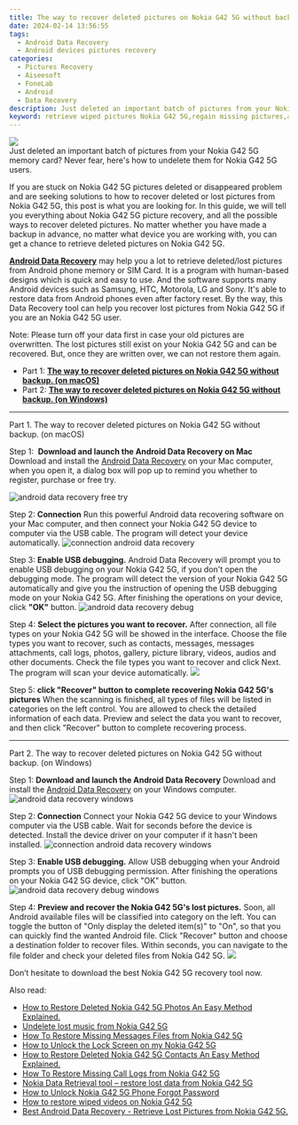 ```yaml
---
title: The way to recover deleted pictures on Nokia G42 5G without backup.
date: 2024-02-14 13:56:55
tags: 
  - Android Data Recovery
  - Android devices pictures recovery
categories: 
  - Pictures Recovery
  - Aiseesoft
  - FoneLab
  - Android
  - Data Recovery
description: Just deleted an important batch of pictures from your Nokia G42 5G memory card? Never fear, here's how to undelete them for Nokia G42 5G users.
keyword: retrieve wiped pictures Nokia G42 5G,regain missing pictures,android pictures retrieval,unerase pictures,save erased pictures from Nokia G42 5G,undelete pictures from Nokia G42 5G,how do i recover pictures on Nokia G42 5G,how to get back deleted pictures Nokia G42 5G phone,how to retrieve pictures from Nokia G42 5G,how to restore your files from Nokia G42 5G,how to recover pictures on Nokia G42 5G,how to recover deleted pictures in Nokia G42 5G
---
```


<img src="https://img0mobiles.techidaily.com/images/best-assets/devices/nokia/nokia-g42-5g/5.jpg" class="atpl-imgstyle"  />

<div class="atpl-content atpl-for-fonelab-android recover-pictures">

<div class="atpl-post-description-part-1">
Just deleted an important batch of pictures from your Nokia G42 5G memory card? Never fear, here's how to undelete them for Nokia G42 5G users.
</div>

<div class="atpl-post-description-part-2">
<div class="tpl-content-sub-paragraph-content">
  <p>
    If you are stuck on Nokia G42 5G pictures deleted or disappeared problem and are seeking solutions to how to recover deleted or lost pictures from Nokia G42 5G, this post is what you are looking for. In this guide, we will tell you everything about Nokia G42 5G picture recovery, and all the possible ways to recover deleted pictures. No matter whether you have made a backup in advance, no matter what device you are working with, you can get a chance to retrieve deleted pictures on Nokia G42 5G.
  </p>
</div>
</div>

<div class="atpl-post-description-part-3">
<div class="tpl-content-sub-paragraph-content">
  <p>
    <a href="https://tools.techidaily.com/aiseesoft-android-data-recovery/" target="_blank" rel="noopener"><strong>Android Data Recovery</strong></a> may help you a lot to retrieve deleted/lost pictures from Android phone memory or SIM Card. It is a program with human-based designs which is quick and easy to use. And the software supports many Android devices such as Samsung, HTC, Motorola, LG and Sony. It's able to restore data from Android phones even after factory reset. By the way, this Data Recovery tool can help you recover lost pictures from Nokia G42 5G if you are an Nokia G42 5G user.
  </p>
</div>
<div class="tpl-content-sub-paragraph-content">
  <p>
    Note: Please turn off your data first in case your old pictures are overwritten. The lost pictures still exist on your Nokia G42 5G and can be recovered. But, once they are written over, we can not restore them again.
  </p>
</div>
</div>

<ul>
  <li>Part 1: <strong><a href="#p1"> The way to recover deleted pictures on Nokia G42 5G without backup.  (on macOS)</a></strong></li>
  <li>Part 2: <strong><a href="#p2"> The way to recover deleted pictures on Nokia G42 5G without backup.  (on Windows)</a></strong></li>
</ul>



<!-- Part 1 -->
<a id="p1" name="p1" ></a><hr>

<div>
  <span class="atpl-step-part-style">Part 1. The way to recover deleted pictures on Nokia G42 5G without backup. (on macOS)</span>
</div>  

<span class="atpl-stepstyle-a"><span>Step 1: </span></span> <strong>Download and launch the Android Data Recovery on Mac</strong>
Download and install the <a href="https://tools.techidaily.com/aiseesoft-android-data-recovery/" target="_blank" rel="noopener">Android Data Recovery</a> on your Mac computer, when you open it, a dialog box will pop up to remind you whether to register, purchase or free try.

<img src="https://tools.techidaily.com/images/apps/aiseesoft/android-data-recovery/mac-free-try.png" class="atpl-imgstyle" alt="android data recovery free try" />

<span class="atpl-stepstyle-a"><span>Step 2: </span></span> <strong>Connection</strong>
Run this powerful Android data recovering software on your Mac computer, and then connect your Nokia G42 5G device to computer via the USB cable. The program will detect your device automatically.
<img src="https://tools.techidaily.com/images/apps/aiseesoft/android-data-recovery/mac-connection-interface.jpg" class="atpl-imgstyle" alt="connection android data recovery" />

<span class="atpl-stepstyle-a"><span>Step 3: </span></span> <strong>Enable USB debugging.</strong>
Android Data Recovery will prompt you to enable USB debugging on your Nokia G42 5G, if you don't open the debugging mode. The program will detect the version of your Nokia G42 5G automatically and give you the instruction of opening the USB debugging mode on your Nokia G42 5G. After finishing the operations on your device, click <strong>"OK"</strong> button.
<img src="https://tools.techidaily.com/images/apps/aiseesoft/android-data-recovery/mac-android-usb-debug.jpg"  class="atpl-imgstyle" alt="android data recovery debug" />

<span class="atpl-stepstyle-a"><span>Step 4: </span></span> <strong>Select the pictures you want to recover.</strong>
After connection, all file types on your Nokia G42 5G will be showed in the interface. Choose the file types you want to recover, such as contacts, messages, messages attachments, call logs, photos, gallery, picture library, videos, audios and other documents. Check the file types you want to recover and click Next. The program will scan your device automatically.
<img src="https://tools.techidaily.com/images/apps/aiseesoft/android-data-recovery/mac-choose-type-photos.jpg" class="atpl-imgstyle"  />

<span class="atpl-stepstyle-a"><span>Step 5: </span></span> <strong>click "Recover" button to  complete recovering Nokia G42 5G's pictures</strong>
When the scanning is finished, all types of files will be listed in categories on the left control. You are allowed to check the detailed information of each data. Preview and select the data you want to recover, and then click "Recover" button to complete recovering process.


<a id="p2" name="p2"></a><hr>

<!-- Part 2 -->
<div>
  <span class="atpl-step-part-style">Part 2. The way to recover deleted pictures on Nokia G42 5G without backup. (on Windows)</span>
</div>

<span class="atpl-stepstyle-a"><span>Step 1: </span></span> <strong>Download and launch the Android Data Recovery</strong>
Download and install the <a href="https://tools.techidaily.com/aiseesoft-android-data-recovery/" target="_blank" rel="noopener">Android Data Recovery</a> on your Windows computer.
<img src="https://tools.techidaily.com/images/apps/aiseesoft/android-data-recovery/win-start-interface.png"  class="atpl-imgstyle" alt="android data recovery windows" />

<span class="atpl-stepstyle-a"><span>Step 2: </span></span> <strong>Connection</strong>
Connect your Nokia G42 5G device to your Windows computer via the USB cable. Wait for seconds before the device is detected. Install the device driver on your computer if it hasn't been installed.
<img src="https://tools.techidaily.com/images/apps/aiseesoft/android-data-recovery/win-connection-interface.png" class="atpl-imgstyle" alt="connection android data recovery windows" />

<span class="atpl-stepstyle-a"><span>Step 3: </span></span> <strong>Enable USB debugging.</strong>
Allow USB debugging when your Android prompts you of USB debugging permission. After finishing the operations on your Nokia G42 5G device, click "OK" button.
<img src="https://tools.techidaily.com/images/apps/aiseesoft/android-data-recovery/win-android-usb-debug.png" class="atpl-imgstyle" alt="android data recovery debug windows" />

<span class="atpl-stepstyle-a"><span>Step 4: </span></span> <strong>Preview and recover the Nokia G42 5G's lost pictures.</strong>
Soon, all Android available files will be classified into category on the left. You can toggle the button of "Only display the deleted item(s)" to "On", so that you can quickly find the wanted Android file. Click "Recover" button and choose a destination folder to recover files. Within seconds, you can navigate to the file folder and check your deleted files from Nokia G42 5G.
<img src="https://tools.techidaily.com/images/apps/aiseesoft/android-data-recovery/win-recover-photos.png" class="atpl-imgstyle"  />

<div class="atpl-post-description-part-4">
<div class="tpl-content-sub-paragraph-normal">
    <p>
        Don’t hesitate to download the best Nokia G42 5G recovery tool now.
    </p>
</div>
</div>

<ins class="adsbygoogle"
     style="display:block"
     data-ad-client="ca-pub-7571918770474297"
     data-ad-slot="8358498916"
     data-ad-format="auto"
     data-full-width-responsive="true"></ins>

<span class="atpl-alsoreadstyle">Also read:</span>
<div><ul>
<li><a href="/how-to-restore-deleted-nokia-g42-5g-photos-an-easy-method-explained-by-fonelab-android-recover-photos/" target="_blank" rel="noopener"><u>How to Restore Deleted Nokia G42 5G Photos  An Easy Method Explained.</u></a></li>
<li><a href="/undelete-lost-music-from-nokia-g42-5g-by-fonelab-android-recover-music/" target="_blank" rel="noopener"><u>Undelete lost music from Nokia G42 5G</u></a></li>
<li><a href="/how-to-restore-missing-messages-files-from-nokia-g42-5g-by-fonelab-android-recover-messages/" target="_blank" rel="noopener"><u>How To  Restore Missing Messages Files from Nokia G42 5G</u></a></li>
<li><a href="/how-to-unlock-the-lock-screen-on-my-nokia-g42-5g-by-drfone-android-unlock-android-unlock/" target="_blank" rel="noopener"><u>How to Unlock the Lock Screen on my Nokia G42 5G</u></a></li>
<li><a href="/how-to-restore-deleted-nokia-g42-5g-contacts-an-easy-method-explained-by-fonelab-android-recover-contacts/" target="_blank" rel="noopener"><u>How to Restore Deleted Nokia G42 5G Contacts  An Easy Method Explained.</u></a></li>
<li><a href="/how-to-restore-missing-call-logs-from-nokia-g42-5g-by-fonelab-android-recover-call-logs/" target="_blank" rel="noopener"><u>How To  Restore Missing Call Logs from Nokia G42 5G</u></a></li>
<li><a href="/nokia-data-retrieval-tool-restore-lost-data-from-nokia-g42-5g-by-fonelab-android-recover-data/" target="_blank" rel="noopener"><u>Nokia Data Retrieval tool – restore lost data from Nokia G42 5G</u></a></li>
<li><a href="/how-to-unlock-nokia-g42-5g-phone-forgot-password-by-drfone-android-unlock-android-unlock/" target="_blank" rel="noopener"><u>How to Unlock Nokia G42 5G Phone Forgot Password</u></a></li>
<li><a href="/how-to-restore-wiped-videos-on-nokia-g42-5g-by-fonelab-android-recover-video/" target="_blank" rel="noopener"><u>How to restore wiped videos on Nokia G42 5G</u></a></li>
<li><a href="/best-android-data-recovery-retrieve-lost-pictures-from-nokia-g42-5g-by-fonelab-android-recover-pictures/" target="_blank" rel="noopener"><u>Best Android Data Recovery - Retrieve Lost Pictures from Nokia G42 5G.</u></a></li>
</ul></div>

</div>
